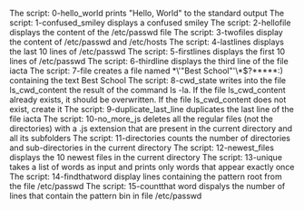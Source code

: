 The script: 0-hello_world prints "Hello, World" to the standard output
The script: 1-confused_smiley displays a confused smiley
The script: 2-hellofile displays the content of the /etc/passwd file
The script: 3-twofiles display the content of /etc/passwd and /etc/hosts
The script: 4-lastlines displays the last 10 lines of /etc/passwd
The script: 5-firstlines displays the first 10 lines of /etc/passwd
The script: 6-thirdline displays the third line of the file iacta
The script: 7-file creates a file named \*\\'"Best School"\'\\*$\?\*\*\*\*\*:) containing the text Best School
The script: 8-cwd_state writes into the file ls_cwd_content the result of the command ls -la. If the file ls_cwd_content already exists, it should be overwritten. If the file ls_cwd_content does not exist, create it
The script: 9-duplicate_last_line duplicates the last line of the file iacta
The script: 10-no_more_js deletes all the regular files (not the directories) with a .js extension that are present in the current directory and all its subfolders
The script: 11-directories counts the number of directories and sub-directories in the current directory
The script: 12-newest_files displays the 10 newest files in the current directory
The script: 13-unique takes a list of words as input and prints only words that appear exactly once
The script: 14-findthatword display lines containing the pattern root from the file /etc/passwd 
The script: 15-countthat word dispalys the number of lines that contain the pattern bin in file /etc/passwd 
